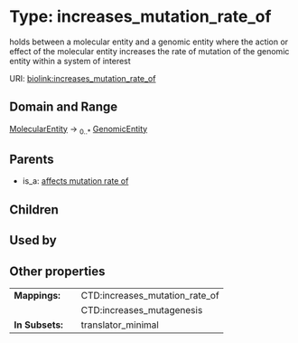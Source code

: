
# Type: increases_mutation_rate_of


holds between a molecular entity and a genomic entity where the action or effect of the molecular entity increases the rate of mutation of the genomic entity within a system of interest

URI: [biolink:increases_mutation_rate_of](https://w3id.org/biolink/vocab/increases_mutation_rate_of)


## Domain and Range

[MolecularEntity](MolecularEntity.md) ->  <sub>0..*</sub> [GenomicEntity](GenomicEntity.md)

## Parents

 *  is_a: [affects mutation rate of](affects_mutation_rate_of.md)

## Children


## Used by


## Other properties

|  |  |  |
| --- | --- | --- |
| **Mappings:** | | CTD:increases_mutation_rate_of |
|  | | CTD:increases_mutagenesis |
| **In Subsets:** | | translator_minimal |

